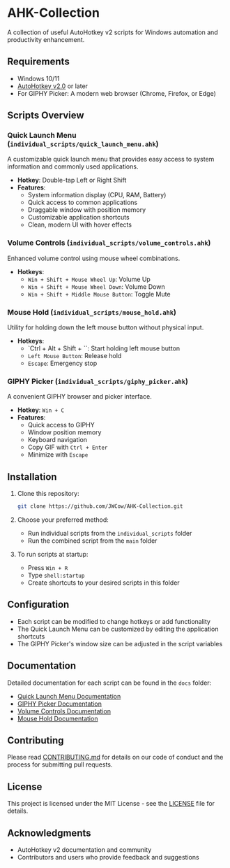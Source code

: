 # AHK-Collection

A collection of useful AutoHotkey v2 scripts for Windows automation and productivity enhancement.

## Requirements

- Windows 10/11
- [AutoHotkey v2.0](https://www.autohotkey.com/) or later
- For GIPHY Picker: A modern web browser (Chrome, Firefox, or Edge)

## Scripts Overview

### Quick Launch Menu (`individual_scripts/quick_launch_menu.ahk`)
A customizable quick launch menu that provides easy access to system information and commonly used applications.

- **Hotkey**: Double-tap Left or Right Shift
- **Features**:
  - System information display (CPU, RAM, Battery)
  - Quick access to common applications
  - Draggable window with position memory
  - Customizable application shortcuts
  - Clean, modern UI with hover effects

### Volume Controls (`individual_scripts/volume_controls.ahk`)
Enhanced volume control using mouse wheel combinations.

- **Hotkeys**:
  - `Win + Shift + Mouse Wheel Up`: Volume Up
  - `Win + Shift + Mouse Wheel Down`: Volume Down
  - `Win + Shift + Middle Mouse Button`: Toggle Mute

### Mouse Hold (`individual_scripts/mouse_hold.ahk`)
Utility for holding down the left mouse button without physical input.

- **Hotkeys**:
  - `Ctrl + Alt + Shift + \``: Start holding left mouse button
  - `Left Mouse Button`: Release hold
  - `Escape`: Emergency stop

### GIPHY Picker (`individual_scripts/giphy_picker.ahk`)
A convenient GIPHY browser and picker interface.

- **Hotkey**: `Win + C`
- **Features**:
  - Quick access to GIPHY
  - Window position memory
  - Keyboard navigation
  - Copy GIF with `Ctrl + Enter`
  - Minimize with `Escape`

## Installation

1. Clone this repository:
   ```bash
   git clone https://github.com/JWCow/AHK-Collection.git
   ```

2. Choose your preferred method:
   - Run individual scripts from the `individual_scripts` folder
   - Run the combined script from the `main` folder

3. To run scripts at startup:
   - Press `Win + R`
   - Type `shell:startup`
   - Create shortcuts to your desired scripts in this folder

## Configuration

- Each script can be modified to change hotkeys or add functionality
- The Quick Launch Menu can be customized by editing the application shortcuts
- The GIPHY Picker's window size can be adjusted in the script variables

## Documentation

Detailed documentation for each script can be found in the `docs` folder:
- [Quick Launch Menu Documentation](docs/quick_launch_menu.md)
- [GIPHY Picker Documentation](docs/giphy_picker.md)
- [Volume Controls Documentation](docs/volume_controls.md)
- [Mouse Hold Documentation](docs/mouse_hold.md)

## Contributing

Please read [CONTRIBUTING.md](CONTRIBUTING.md) for details on our code of conduct and the process for submitting pull requests.

## License

This project is licensed under the MIT License - see the [LICENSE](LICENSE) file for details.

## Acknowledgments

- AutoHotkey v2 documentation and community
- Contributors and users who provide feedback and suggestions 